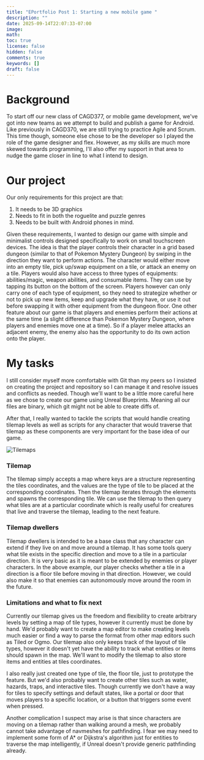 ```yaml
---
title: "EPortfolio Post 1: Starting a new mobile game "
description: ""
date: 2025-09-14T22:07:33-07:00
image: 
math: 
toc: true
license: false
hidden: false
comments: true
keywords: []
draft: false
---
```


# Background

To start off our new class of CAGD377, or mobile game development, we've got into new teams as we attempt to build and publish a game for Android. Like previously in CAGD370, we are still trying to practice Agile and Scrum. This time though, someone else chose to be the developer so I played the role of the game designer and flex. However, as my skills are much more skewed towards programming, I'll also offer my support in that area to nudge the game closer in line to what I intend to design.

# Our project

Our only requirements for this project are that:
1. It needs to be 3D graphics
2. Needs to fit in both the roguelite and puzzle genres
3. Needs to be built with Android phones in mind.

Given these requirements, I wanted to design our game with simple and minimalist controls designed specifically to work on small touchscreen devices. The idea is that the player controls their character in a grid based dungeon (similar to that of Pokemon Mystery Dungeon) by swiping in the direction they want to perform actions. The character would either move into an empty tile, pick up/swap equipment on a tile, or attack an enemy on a tile. Players would also have access to three types of equipments: abilities/magic, weapon abilities, and consumable items. They can use by tapping its button on the bottom of the screen. Players however can only carry one of each type of equipment, so they need to strategize whether or not to pick up new items, keep and upgrade what they have, or use it out before swapping it with other equipment from the dungeon floor. One other feature about our game is that players and enemies perform their actions at the same time (a slight difference than Pokemon Mystery Dungeon, where players and enemies move one at a time). So if a player melee attacks an adjacent enemy, the enemy also has the opportunity to do its own action onto the player.

# My tasks

I still consider myself more comfortable with Git than my peers so I insisted on creating the project and repository so I can manage it and resolve issues and conflicts as needed. Though we'll want to be a little more careful here as we chose to create our game using Unreal Blueprints. Meaning all our files are binary, which git might not be able to create diffs of.

After that, I really wanted to tackle the scripts that would handle creating tilemap levels as well as scripts for any character that would traverse that tilemap as these components are very important for the base idea of our game.

![Tilemaps](/blog/CAGD377/Tilemap.gif)

### Tilemap

The tilemap simply accepts a map where keys are a structure representing the tiles coordinates, and the values are the type of tile to be placed at the corresponding coordinates. Then the tilemap iterates through the elements and spawns the corresponding tile. We can use the tilemap to then query what tiles are at a particular coordinate which is really useful for creatures that live and traverse the tilemap, leading to the next feature.

### Tilemap dwellers

Tilemap dwellers is intended to be a base class that any character can extend if they live on and move around a tilemap. It has some tools query what tile exists in the specific direction and move to a tile in a particular direction. It is very basic as it is meant to be extended by enemies or player characters. In the above example, our player checks whether a tile in a direction is a floor tile before moving in that direction. However, we could also make it so that enemies can autonomously move around the room in the future.

### Limitations and what to fix next

Currently our tilemap gives us the freedom and flexibility to create arbitrary levels by setting a map of tile types, however it currently must be done by hand. We'd probably want to create a map editor to make creating levels much easier or find a way to parse the format from other map editors such as Tiled or Ogmo. Our tilemap also only keeps track of the layout of tile types, however it doesn't yet have the ability to track what entities or items should spawn in the map. We'll want to modify the tilemap to also store items and entities at tiles coordinates.

I also really just created one type of tile, the floor tile, just to prototype the feature. But we'd also probably want to create other tiles such as water, hazards, traps, and interactive tiles. Though currently we don't have a way for tiles to specify settings and default states, like a portal or door that moves players to a specific location, or a button that triggers some event when pressed.

Another complication I suspect may arise is that since characters are moving on a tilemap rather than walking around a mesh, we probably cannot take advantage of navmeshes for pathfinding. I fear we may need to implement some form of A* or Dijkstra's algorithm just for entities to traverse the map intelligently, if Unreal doesn't provide generic pathfinding already.